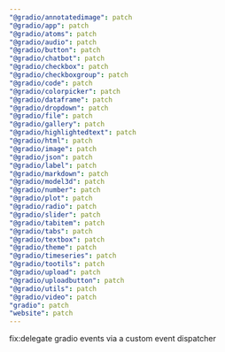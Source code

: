 ```yaml
---
"@gradio/annotatedimage": patch
"@gradio/app": patch
"@gradio/atoms": patch
"@gradio/audio": patch
"@gradio/button": patch
"@gradio/chatbot": patch
"@gradio/checkbox": patch
"@gradio/checkboxgroup": patch
"@gradio/code": patch
"@gradio/colorpicker": patch
"@gradio/dataframe": patch
"@gradio/dropdown": patch
"@gradio/file": patch
"@gradio/gallery": patch
"@gradio/highlightedtext": patch
"@gradio/html": patch
"@gradio/image": patch
"@gradio/json": patch
"@gradio/label": patch
"@gradio/markdown": patch
"@gradio/model3d": patch
"@gradio/number": patch
"@gradio/plot": patch
"@gradio/radio": patch
"@gradio/slider": patch
"@gradio/tabitem": patch
"@gradio/tabs": patch
"@gradio/textbox": patch
"@gradio/theme": patch
"@gradio/timeseries": patch
"@gradio/tootils": patch
"@gradio/upload": patch
"@gradio/uploadbutton": patch
"@gradio/utils": patch
"@gradio/video": patch
"gradio": patch
"website": patch
---
```


fix:delegate gradio events via a custom event dispatcher
